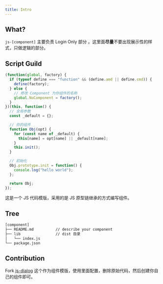 ```yaml
---
title: Intro
---
```


## What?

`js-[component]` 主要负责 Login Only 部分 。这里面**尽量**不要出现展示性的样式，只做逻辑的部分。

## Script Guild

```javascript
(function(global, factory) {
  if (typeof define === "function" && (define.amd || define.cmd)) {
    define(factory);
  } else {
    // 修改 Component 为你组件的名称
    global.NuComponent = factory();
  }
})(this, function() {
  // 全局参数
  const _default = {};

  // 你的组件
  function Obj(opt) {
    for (const name of _default) {
      this[name] = opt[name] || _default[name];
    }
    this.init();
  }

  // 初始化
  Obj.prototype.init = function() {
    console.log("hello world");
  };

  return Obj;
});
```

这是一个 JS 代码模版，采用的是 JS 原型链继承的方式编写组件。

## Tree

```bash
[component]
├── README.md          // describe your component
├── lib                // dist 目录
│   └── index.js
└── package.json
```

## Contribution

Fork [js-dialog](https://github.com/nu-system/js-dialog) 这个作为组件模版，使用里面配置，删除原始代码，然后创建你自己的组件即可。
